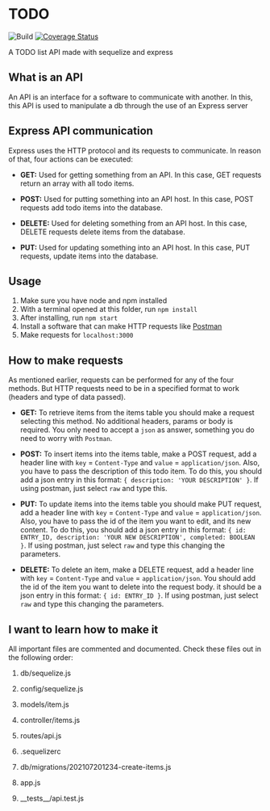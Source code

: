 # TODO

![Build](https://github.com/nickolasrm-Learn/Sequelize-1-TODO/actions/workflows/build.yml/badge.svg)
[![Coverage Status](https://coveralls.io/repos/github/nickolasrm-Learn/Sequelize-1-TODO/badge.svg?branch=main)](https://coveralls.io/github/nickolasrm-Learn/Sequelize-1-TODO?branch=main)

A TODO list API made with sequelize and express

## What is an API
An API is an interface for a software to communicate with another. In this, this API is used to manipulate a db through the use of an Express server

## Express API communication
Express uses the HTTP protocol and its requests to communicate. In reason of that, four actions can be executed:

* **GET:** Used for getting something from an API. In this case, GET requests return an array with all todo items.

* **POST:** Used for putting something into an API host. In this case, POST requests add todo items into the database.

* **DELETE:** Used for deleting something from an API host. In this case, DELETE requests delete items from the database.

* **PUT:** Used for updating something into an API host. In this case, PUT requests, update items into the database.

## Usage
1. Make sure you have node and npm installed
2. With a terminal opened at this folder, run `npm install`
3. After installing, run `npm start`
4. Install a software that can make HTTP requests like [Postman](https://www.postman.com/downloads/)
5. Make requests for `localhost:3000`

## How to make requests
As mentioned earlier, requests can be performed for any of the four methods. But HTTP requests need to be in a specified format to work (headers and type of data passed).

* **GET:** To retrieve items from the items table you should make a request selecting this method. No additional headers, params or body is required. You only need to accept a  `json` as answer, something you do need to worry with `Postman`.

* **POST:** To insert items into the items table, make a POST request, add a header line with `key` = `Content-Type` and `value` = `application/json`. Also, you have to pass the description of this todo item. To do this, you should add a json entry in this format: `{ description: 'YOUR DESCRIPTION' }`. If using postman, just select `raw` and type this.

* **PUT:** To update items into the items table you should make PUT request, add a header line with `key` = `Content-Type` and `value` = `application/json`. Also, you have to pass the id of the item you want to edit, and its new content. To do this, you should add a json entry in this format: `{ id: ENTRY_ID, description: 'YOUR NEW DESCRIPTION', completed: BOOLEAN }`. If using postman, just select `raw` and type this changing the parameters.

* **DELETE:** To delete an item, make a DELETE request, add a header line with `key` = `Content-Type` and `value` = `application/json`. You should add the id of the item you want to delete into the request body. it should be a json entry in this format: `{ id: ENTRY_ID }`. If using postman, just select `raw` and type this changing the parameters.

## I want to learn how to make it
All important files are commented and documented. Check these files out in the following order:

1. db/sequelize.js

2. config/sequelize.js

3. models/item.js

4. controller/items.js

5. routes/api.js

6. .sequelizerc

7. db/migrations/202107201234-create-items.js

8. app.js

9. \_\_tests\_\_/api.test.js